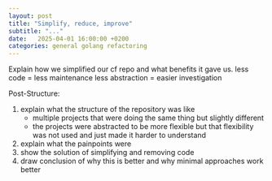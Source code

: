 ```yaml
---
layout: post
title: "Simplify, reduce, improve"
subtitle: "..."
date:   2025-04-01 16:00:00 +0200
categories: general golang refactoring
---
```


Explain how we simplified our cf repo and what benefits it gave us. 
less code = less maintenance
less abstraction = easier investigation

Post-Structure:
1. explain what the structure of the repository was like
    - multiple projects that were doing the same thing but slightly different
    - the projects were abstracted to be more flexible but that flexibility was not used and just made it harder to understand
2. explain what the painpoints were
3. show the solution of simplifying and removing code
4. draw conclusion of why this is better and why minimal approaches work better